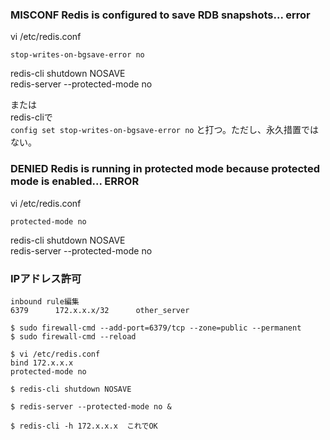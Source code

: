 ### MISCONF Redis is configured to save RDB snapshots... error

vi /etc/redis.conf   
```
stop-writes-on-bgsave-error no
```
redis-cli shutdown NOSAVE   
redis-server --protected-mode no   

または   
redis-cliで   
```config set stop-writes-on-bgsave-error no```
と打つ。ただし、永久措置ではない。

### DENIED Redis is running in protected mode because protected mode is enabled... ERROR
 
vi /etc/redis.conf
```
protected-mode no
```
redis-cli shutdown NOSAVE   
redis-server --protected-mode no   

### IPアドレス許可
```
inbound rule編集
6379      172.x.x.x/32      other_server

$ sudo firewall-cmd --add-port=6379/tcp --zone=public --permanent
$ sudo firewall-cmd --reload

$ vi /etc/redis.conf
bind 172.x.x.x
protected-mode no

$ redis-cli shutdown NOSAVE

$ redis-server --protected-mode no &

$ redis-cli -h 172.x.x.x  これでOK
```
